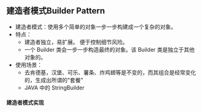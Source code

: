 ## 建造者模式Builder Pattern
- 建造者模式：使用多个简单的对象一步一步构建成一个复杂的对象。
- 特点：
  - 建造者独立，易扩展。 便于控制细节风险。
  - 一个 Builder 类会一步一步构造最终的对象。该 Builder 类是独立于其他对象的。
- 使用场景：
  - 去肯德基，汉堡、可乐、薯条、炸鸡翅等是不变的，而其组合是经常变化的，生成出所谓的"套餐"
  - JAVA 中的 StringBuilder
#### 建造者模式实现
